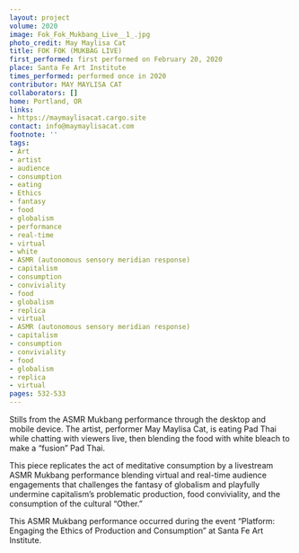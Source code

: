 ```yaml
---
layout: project
volume: 2020
image: Fok_Fok_Mukbang_Live__1_.jpg
photo_credit: May Maylisa Cat
title: FOK FOK (MUKBAG LIVE)
first_performed: first performed on February 20, 2020
place: Santa Fe Art Institute
times_performed: performed once in 2020
contributor: MAY MAYLISA CAT
collaborators: []
home: Portland, OR
links:
- https://maymaylisacat.cargo.site
contact: info@maymaylisacat.com
footnote: ''
tags:
- Art
- artist
- audience
- consumption
- eating
- Ethics
- fantasy
- food
- globalism
- performance
- real-time
- virtual
- white
- ASMR (autonomous sensory meridian response)
- capitalism
- consumption
- conviviality
- food
- globalism
- replica
- virtual
- ASMR (autonomous sensory meridian response)
- capitalism
- consumption
- conviviality
- food
- globalism
- replica
- virtual
pages: 532-533
---
```


Stills from the ASMR Mukbang performance through the desktop and mobile device. The artist, performer May Maylisa Cat, is eating Pad Thai while chatting with viewers live, then blending the food with white bleach to make a “fusion” Pad Thai.

This piece replicates the act of meditative consumption by a livestream ASMR Mukbang performance blending virtual and real-time audience engagements that challenges the fantasy of globalism and playfully undermine capitalism’s problematic production, food conviviality, and the consumption of the cultural “Other.”

This ASMR Mukbang performance occurred during the event “Platform: Engaging the Ethics of Production and Consumption” at Santa Fe Art Institute. 